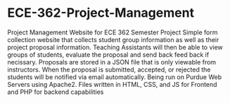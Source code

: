 # ECE-362-Project-Management
Project Management Website for ECE 362 Semester Project
Simple form collection website that collects student group information as well as their project proposal information.
Teaching Assistants will then be able to view groups of students, evaluate the proposal and send back feed back if necissary.
Proposals are stored in a JSON file that is only viewable from instructors.
When the proposal is submitted, accepted, or rejected the students will be notified via email automatically.
Being run on Purdue Web Servers using Apache2. 
Files written in HTML, CSS, and JS for Frontend and PHP for backend capabilities
